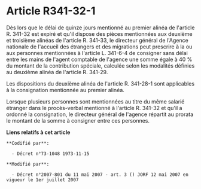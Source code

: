 # Article R341-32-1

Dès lors que le délai de quinze jours mentionné au premier alinéa de l'article R. 341-32 est expiré et qu'il dispose des
pièces mentionnées aux deuxième et troisième alinéas de l'article R. 341-33, le directeur général de l'Agence nationale de
l'accueil des étrangers et des migrations peut prescrire à la ou aux personnes mentionnées à l'article L. 341-6-4 de
consigner sans délai entre les mains de l'agent comptable de l'agence une somme égale à 40 % du montant de la contribution
spéciale, calculée selon les modalités définies au deuxième alinéa de l'article R. 341-29.

Les dispositions du deuxième alinéa de l'article R. 341-28-1 sont applicables à la consignation mentionnée au premier alinéa.

Lorsque plusieurs personnes sont mentionnées au titre du même salarié étranger dans le procès-verbal mentionné à l'article R.
341-32 et qu'il a ordonné la consignation, le directeur général de l'agence répartit au prorata le montant de la somme à
consigner entre ces personnes.

**Liens relatifs à cet article**

	**Codifié par**:

	  - Décret n°73-1048 1973-11-15

	**Modifié par**:

	  - Décret n°2007-801 du 11 mai 2007 - art. 3 () JORF 12 mai 2007 en vigueur le 1er juillet 2007
